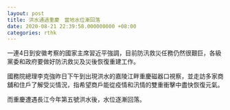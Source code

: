 ```yaml
---
layout: post
title: 洪水通過重慶　當地水位漸回落
date: 2020-08-21 22:39:58.000000000 +08:00
categories: rthk
---
```


一連4日到安徽考察的國家主席習近平強調，目前防汛救災任務仍然很艱巨，各級黨委和政府要做好防汛救災及災後恢復重建工作。

國務院總理李克強昨日下午到出現洪水的嘉陵江畔重慶磁器口視察，並走訪多家商舖和住戶了解受災情況，指希望商戶能從疫情和汛情的雙重衝擊中盡快恢復元氣。

而重慶遭遇長江今年第五號洪水後，水位逐漸回落。
